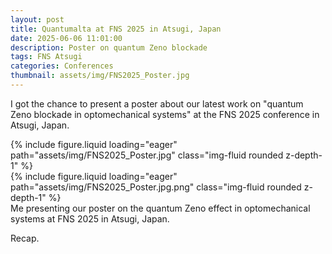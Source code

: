 ```yaml
---
layout: post
title: Quantumalta at FNS 2025 in Atsugi, Japan
date: 2025-06-06 11:01:00
description: Poster on quantum Zeno blockade
tags: FNS Atsugi
categories: Conferences
thumbnail: assets/img/FNS2025_Poster.jpg
---
```


I got the chance to present a poster about our latest work on "quantum Zeno blockade in optomechanical systems" at the FNS 2025 conference in Atsugi, Japan.

<div class="row mt-3">
    <div class="col-sm mt-3 mt-md-0">
        {% include figure.liquid loading="eager" path="assets/img/FNS2025_Poster.jpg" class="img-fluid rounded z-depth-1" %}
    </div>
    <div class="col-sm mt-3 mt-md-0">
        {% include figure.liquid loading="eager" path="assets/img/FNS2025_Poster.jpg.png" class="img-fluid rounded z-depth-1" %}
    </div>
</div>
<div class="caption">
    Me presenting our poster on the quantum Zeno effect in optomechanical systems at FNS 2025 in Atsugi, Japan.
</div>

Recap.
